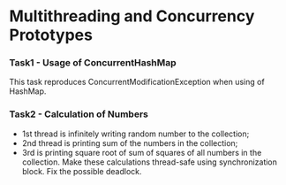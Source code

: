 # Multithreading and Concurrency Prototypes

### Task1 - Usage of ConcurrentHashMap 
This task reproduces ConcurrentModificationException when using of HashMap.

### Task2 - Calculation of Numbers
* 1st thread is infinitely writing random number to the collection;
* 2nd thread is printing sum of the numbers in the collection;
* 3rd is printing square root of sum of squares of all numbers in the collection.
Make these calculations thread-safe using synchronization block. Fix the possible deadlock.
